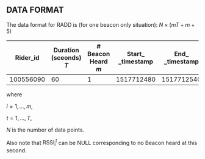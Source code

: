 ## DATA FORMAT

The data format for RADD is (for one beacon only situation): $N\times (mT+m+5)$

| Rider_id  | Duration (sceonds) $T$ | \# Beacon Heard $m$ | Start_<br />_timestamp | End_<br />_timestamp | $\text{Shop_id}_i$ | $\text{RSSI}_i^t$ |
| --------- | ---------------------- | ------------------- | ---------------------- | -------------------- | ------------------ | ----------------- |
| 100556090 | 60                     | 1                   | 1517712480             | 1517712540           |                    |                   |

where 

$i=1,…,m$, 

$t=1,…,T$, 

$N$ is the number of data points.

Also note that $\text{RSSI}_i^t$ can be NULL corresponding to no Beacon heard at this second.

